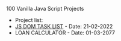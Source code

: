 100 Vanilla Java Script Projects 
- Project list: 
- [JS DOM TASK LIST](https://muhamadherwan.github.io/js100_projects/01-dom_tasklist/) - Date: 21-02-2022 
- LOAN CALCULATOR - Date: 01-03-2077
